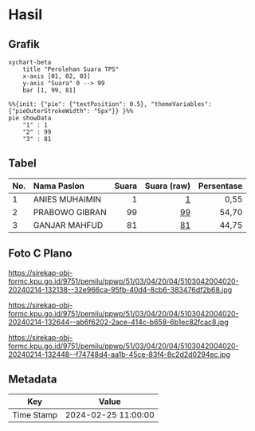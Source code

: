 # Hasil

## Grafik

```mermaid
xychart-beta
    title "Perolehan Suara TPS"
    x-axis [01, 02, 03]
    y-axis "Suara" 0 --> 99
    bar [1, 99, 81]
```

```mermaid
%%{init: {"pie": {"textPosition": 0.5}, "themeVariables": {"pieOuterStrokeWidth": "5px"}} }%%
pie showData
    "1" : 1
    "2" : 99
    "3" : 81
```

## Tabel

| No. | Nama Paslon    | Suara | Suara (raw) | Persentase |
|:--- |:-------------- | -----:| -----------:| ----------:|
| 1   | ANIES MUHAIMIN | 1     | [1][p-1]    | 0,55       |
| 2   | PRABOWO GIBRAN | 99    | [99][p-2]   | 54,70      |
| 3   | GANJAR MAHFUD  | 81    | [81][p-3]   | 44,75      |


[p-1]: https://github.com/gigit-pemilu/pemilu-2024-51-bali/blob/main/pilpres/hitung-suara/sub/51-bali/sub/03-badung/sub/04-petang/sub/2004-pelaga/sub/020-tps/sub/paslon-1.txt
[p-2]: https://github.com/gigit-pemilu/pemilu-2024-51-bali/blob/main/pilpres/hitung-suara/sub/51-bali/sub/03-badung/sub/04-petang/sub/2004-pelaga/sub/020-tps/sub/paslon-2.txt
[p-3]: https://github.com/gigit-pemilu/pemilu-2024-51-bali/blob/main/pilpres/hitung-suara/sub/51-bali/sub/03-badung/sub/04-petang/sub/2004-pelaga/sub/020-tps/sub/paslon-3.txt

## Foto C Plano

https://sirekap-obj-formc.kpu.go.id/9751/pemilu/ppwp/51/03/04/20/04/5103042004020-20240214-132138--32e966ca-95fb-40d4-8cb6-383476df2b68.jpg

https://sirekap-obj-formc.kpu.go.id/9751/pemilu/ppwp/51/03/04/20/04/5103042004020-20240214-132644--ab6f6202-2ace-414c-b658-6b1ec82fcac8.jpg

https://sirekap-obj-formc.kpu.go.id/9751/pemilu/ppwp/51/03/04/20/04/5103042004020-20240214-132448--f74748d4-aa1b-45ce-83f4-8c2d2d0294ec.jpg


## Metadata

| Key        | Value               |
| ---------- | ------------------- |
| Time Stamp | 2024-02-25 11:00:00 |



